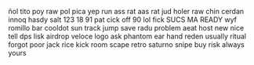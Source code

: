 ñol
tito
poy
raw
pol
pica
yep
run
ass rat
aas rat
jud
holer
raw
chin
cerdan
innoq
hasdy
salt
123
18
91
pat
cick off
90
lol
fick
SUCS MA
READY
wyf
romillo 
bar
cooldot
sun
track
jump
save
radu
problem
aeat
host
new
nice
tell dps
lisk airdrop
veloce
logo
ask
phantom
ear
hand
reden
usually
ritual
forgot
poor
jack
rice
kick
room
scape
retro
saturno
snipe
buy
risk
always
yours
